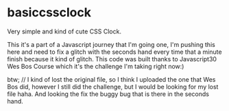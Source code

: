 # basiccssclock
Very simple and kind of cute CSS Clock.

This it's a part of a Javascript journey that I'm going one, I'm pushing this here and need to fix a glitch with the seconds hand every time that a minute finish because it kind of glitch. This code was built thanks to Javascript30 Wes Bos Course which it's the challenge I'm taking right now:)

btw; // I kind of lost the original file, so I think I uploaded the one that Wes Bos did, however I still did the challenge, but I would be looking for my lost file haha. And looking the fix the buggy bug that is there in the seconds hand.
